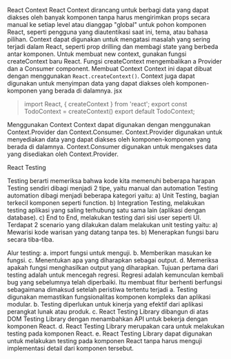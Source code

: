 React Context
 React Context dirancang untuk berbagi data yang dapat diakses oleh banyak komponen tanpa harus mengirimkan props secara manual ke setiap level atau dianggap "global" untuk pohon komponen React, seperti pengguna yang diautentikasi saat ini, tema, atau bahasa pilihan. Context dapat digunakan untuk mengatasi masalah yang sering terjadi dalam React, seperti prop drilling dan membagi state yang berbeda antar komponen. Untuk membuat new context, gunakan fungsi createContext baru React. Fungsi createContext mengembalikan a Provider dan a Consumer component.
Membuat Context
 Context ini dapat dibuat dengan menggunakan `React.createContext()`. Context juga dapat digunakan untuk menyimpan data yang dapat diakses oleh komponen-komponen yang berada di dalamnya.
jsx
  > import React, { createContext } from 'react';
  > export const TodoContext = createContext()
 export default TodoContext;

Menggunakan Context
Context dapat digunakan dengan menggunakan Context.Provider dan Context.Consumer.
Context.Provider digunakan untuk menyediakan data yang dapat diakses oleh komponen-komponen yang berada di dalamnya. Context.Consumer digunakan untuk mengakses data yang disediakan oleh Context.Provider.

 React Testing

Testing berarti memeriksa bahwa kode kita memenuhi beberapa harapan Testing sendiri dibagi menjadi 2 tipe, yaitu manual dan automation Testing automation dibagi menjadi beberapa kategori yaitu:
a)	Unit Testing, bagian terkecil komponen seperti function.
b)	Integration Testing, melakukan testing aplikasi yang saling terhubung satu sama lain (aplikasi dengan database).
c)	End to End, melakukan testing dari sisi user seperti UI.
Terdapat 2 scenario yang dilakukan dalam melakukan unit testing yaitu:
a)	Mewarisi kode warisan yang datang tanpa tes.
b)	Menerapkan fungsi baru secara tiba-tiba.

Alur testing:
a.	import fungsi untuk menguji.
b.	Memberikan masukan ke fungsi.
c.	Menentukan apa yang diharapkan sebagai output.
d.	Memeriksa apakah fungsi menghasilkan output yang diharapkan.
 Tujuan pertama dari testing adalah untuk mencegah regresi. Regresi adalah kemunculan kembali bug yang sebelumnya telah diperbaiki. Itu membuat fitur berhenti berfungsi sebagaimana dimaksud setelah peristiwa tertentu terjadi
a.	Testing digunakan memastikan fungsionalitas komponen kompleks dan aplikasi modular.
b.	Testing diperlukan untuk kinerja yang efektif dari aplikasi perangkat lunak atau produk.
c.	React Testing Library dibangun di atas DOM Testing Library dengan menambahkan API untuk bekerja dengan komponen React.
d.	React Testing Library merupakan cara untuk melakukan testing pada komponen React.
e.	React Testing Library dapat digunakan untuk melakukan testing pada komponen React tanpa harus menguji implementasi detail dari komponen tersebut.












 
